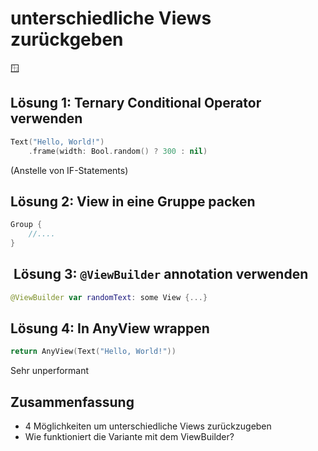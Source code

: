# unterschiedliche Views zurückgeben
🪟

## Lösung 1: Ternary Conditional Operator verwenden
```swift
Text("Hello, World!")
	.frame(width: Bool.random() ? 300 : nil)
```

(Anstelle von IF-Statements)

## Lösung 2: View in eine Gruppe packen
```swift
Group {
	//....
}
```

##  Lösung 3: `@ViewBuilder` annotation verwenden
```swift
@ViewBuilder var randomText: some View {...}
```


## Lösung 4: In AnyView wrappen

```swift
return AnyView(Text("Hello, World!"))
```

Sehr unperformant

## Zusammenfassung
- 4 Möglichkeiten um unterschiedliche Views zurückzugeben
- Wie funktioniert die Variante mit dem ViewBuilder?